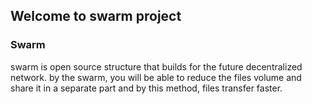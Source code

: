 ## Welcome to swarm project

### Swarm
swarm is open source structure that builds for the future decentralized network. by the swarm, you will be able to reduce the files volume and share it in a separate part and by this method, files transfer faster. 

